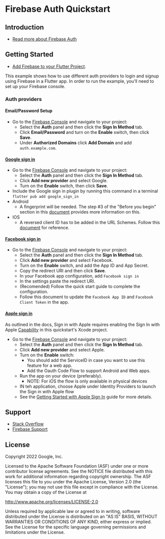 Firebase Auth Quickstart
==============================

Introduction
------------

- [Read more about Firebase Auth](https://firebase.google.com)

Getting Started
---------------

- [Add Firebase to your Flutter Project](https://firebase.google.com/docs/flutter/setup).

This example shows how to use different auth providers to login and 
signup using Firebase in a Flutter app. In order to run the example, 
you'll need to set up your Firebase console.

### Auth providers

#### Email/Password Setup

- Go to the [Firebase Console][fir-console] and navigate to your project:
    - Select the **Auth** panel and then click the **Sign In Method** tab.
    - Click **Email/Password** and turn on the **Enable** switch, then click **Save**.
    - Under **Authorized Domains** click **Add Domain** and add `auth.example.com`.

#### [Google sign in](https://firebase.google.com/docs/auth/flutter/federated-auth#google)

- Go to the [Firebase Console][fir-console] and navigate to your project:
    - Select the **Auth** panel and then click the **Sign In Method** tab.
    - Click **Add new provider** and select Google.
    - Turn on the **Enable** switch, then click **Save**.
- Include the Google sign in plugin by running this command in a terminal
  `flutter pub add google_sign_in`
- Android
    - A fingerprint will be needed. The step #3 of the "Before you begin" section in this
      [document](https://firebase.google.com/docs/auth/android/google-signin#before_you_begin) provides more information on this.
- IOS
    - A reversed client ID has to be added in the URL Schemes. Follow this [document](https://firebase.google.com/docs/auth/ios/google-signin#2_implement_google_sign-in) for reference.

#### [Facebook sign in](https://firebase.google.com/docs/auth/flutter/federated-auth#facebook)

- Go to the [Firebase Console][fir-console] and navigate to your project:
    - Select the **Auth** panel and then click the **Sign In Method** tab.
    - Click **Add new provider** and select Facebook.
    - Turn on the **Enable** switch, and add the App ID and App Secret.
    - Copy the redirect URI and then click **Save**.
    - In your Facebook app configuration, add `Facebook sign in`
    - In the settings paste the redirect URI. 
    - (Recomended) Follow the quick start guide to complete the configuration. 
    - Follow this document to update the `Facebook App ID` and `Facebook Client Token` in the app.  

#### [Apple sign in](https://firebase.google.com/docs/auth/flutter/federated-auth#apple)

As outlined in the docs, Sign in with Apple requires enabling the Sign In with Apple 
[Capability](https://developer.apple.com/documentation/xcode/adding_capabilities_to_your_app) in 
this quickstart's Xcode project.

- Go to the [Firebase Console][fir-console] and navigate to your project:
  - Select the **Auth** panel and then click the **Sign In Method** tab.
  - Click **Add new provider** and select Apple.
  - Turn on the **Enable** switch:
    - You should add the ServiceID in case you want to use this feature for a web app.
    - Add the Oauth Code Flow to support Android and Web apps. 
  - Run the app on your device (preferably).
    - NOTE: For iOS the flow is only available in physical devices
  - IN teh application, choose Apple under Identity Providers to launch the Sign in with Apple flow 
  - See the [Getting Started with Apple Sign In](https://firebase.google.com/docs/auth/ios/apple) 
guide for more details.

Support
-------

- [Stack Overflow](https://stackoverflow.com/questions/tagged/firebase-authentication)
- [Firebase Support](https://firebase.google.com/support/)

License
-------

Copyright 2022 Google, Inc.

Licensed to the Apache Software Foundation (ASF) under one or more contributor
license agreements.  See the NOTICE file distributed with this work for
additional information regarding copyright ownership.  The ASF licenses this
file to you under the Apache License, Version 2.0 (the "License"); you may not
use this file except in compliance with the License.  You may obtain a copy of
the License at

http://www.apache.org/licenses/LICENSE-2.0

Unless required by applicable law or agreed to in writing, software
distributed under the License is distributed on an "AS IS" BASIS, WITHOUT
WARRANTIES OR CONDITIONS OF ANY KIND, either express or implied.  See the
License for the specific language governing permissions and limitations under
the License.

[fir-console]: https://console.firebase.google.com